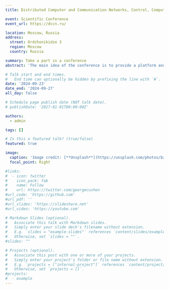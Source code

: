 ```yaml
---
title: Distributed Computer and Communication Networks, Control, Computation, Communications

event: Scientific Conference
event_url: https://dccn.ru/

location: Moscow, Russia 
address:
  street: Ordzhonikidze 3
  region: Moscow
  country: Russia

summary: Take a part in a conference
abstract: 'The main idea of the conference is to provide a platform and forum for researchers and developers from academia and industry from various countries working in the area of theory and applications of distributed computer and communication networks, mathematical modeling, methods of control and optimization of distributed systems, by offering them a unique opportunity to share their views as well as discuss the prospective developments and pursue collaboration in this area.'

# Talk start and end times.
#   End time can optionally be hidden by prefixing the line with `#`.
date: '2024-09-23'
date_end: '2024-09-27'
all_day: false

# Schedule page publish date (NOT talk date).
# publishDate: '2017-01-01T00:00:00Z'

authors:
  - admin

tags: []

# Is this a featured talk? (true/false)
featured: true

image:
  caption: 'Image credit: [**Unsplash**](https://unsplash.com/photos/bzdhc5b3Bxs)'
  focal_point: Right

#links:
#  - icon: twitter
#    icon_pack: fab
#    name: Follow
#    url: https://twitter.com/georgecushen
#url_code: 'https://github.com'
#url_pdf: ''
#url_slides: 'https://slideshare.net'
#url_video: 'https://youtube.com'

# Markdown Slides (optional).
#   Associate this talk with Markdown slides.
#   Simply enter your slide deck's filename without extension.
#   E.g. `slides = "example-slides"` references `content/slides/example-slides.md`.
#   Otherwise, set `slides = ""`.
#slides: ""

# Projects (optional).
#   Associate this post with one or more of your projects.
#   Simply enter your project's folder or file name without extension.
#   E.g. `projects = ["internal-project"]` references `content/project/deep-learning/index.md`.
#   Otherwise, set `projects = []`.
#projects:
#  - example
---
```

